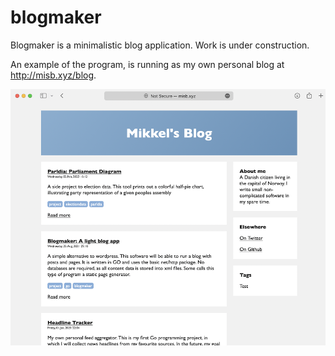 # blogmaker

Blogmaker is a minimalistic blog application.
Work is under construction.

An example of the program, is running as my own personal blog at http://misb.xyz/blog.


![Screenshot](/assets/screenshot.png)
